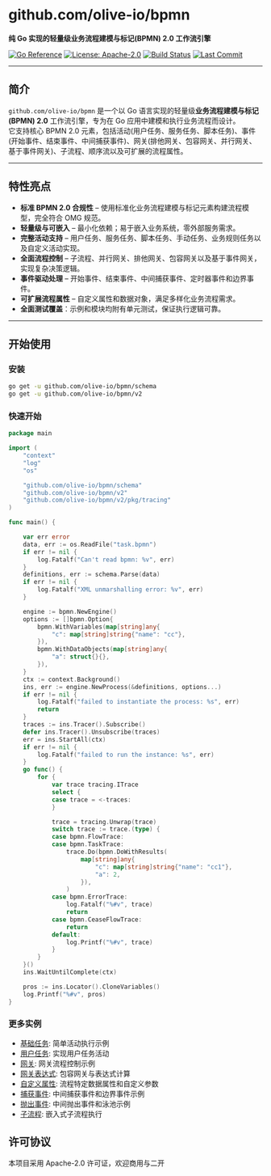 # github.com/olive-io/bpmn

**纯 Go 实现的轻量级业务流程建模与标记(BPMN) 2.0 工作流引擎**

[![Go Reference](https://pkg.go.dev/badge/github.com/olive-io/bpmn.svg)](https://pkg.go.dev/github.com/olive-io/bpmn)
[![License: Apache-2.0](https://img.shields.io/badge/license-Apache-blue.svg)](LICENSE.md)
[![Build Status](https://github.com/olive-io/bpmn/actions/workflows/main.yml/badge.svg?branch=main)](https://github.com/olive-io/bpmn/actions/workflows/main.yml?query=branch%3Amain)
[![Last Commit](https://img.shields.io/github/last-commit/olive-io/bpmn)](https://github.com/olive-io/bpmn/commits/main)

---

## 简介

`github.com/olive-io/bpmn` 是一个以 Go 语言实现的轻量级**业务流程建模与标记(BPMN) 2.0** 工作流引擎，专为在 Go 应用中建模和执行业务流程而设计。  
它支持核心 BPMN 2.0 元素，包括活动(用户任务、服务任务、脚本任务)、事件(开始事件、结束事件、中间捕获事件)、网关(排他网关、包容网关、并行网关、基于事件网关)、子流程、顺序流以及可扩展的流程属性。

---

## 特性亮点

- **标准 BPMN 2.0 合规性** – 使用标准化业务流程建模与标记元素构建流程模型，完全符合 OMG 规范。
- **轻量级与可嵌入** – 最小化依赖；易于嵌入业务系统，零外部服务需求。
- **完整活动支持** – 用户任务、服务任务、脚本任务、手动任务、业务规则任务以及自定义活动实现。
- **全面流程控制** – 子流程、并行网关、排他网关、包容网关以及基于事件网关，实现复杂决策逻辑。
- **事件驱动处理** – 开始事件、结束事件、中间捕获事件、定时器事件和边界事件。
- **可扩展流程属性** – 自定义属性和数据对象，满足多样化业务流程需求。
- **全面测试覆盖**：示例和模块均附有单元测试，保证执行逻辑可靠。

---

## 开始使用

### 安装

```bash
go get -u github.com/olive-io/bpmn/schema
go get -u github.com/olive-io/bpmn/v2
```

### 快速开始

```go
package main

import (
	"context"
	"log"
	"os"

	"github.com/olive-io/bpmn/schema"
	"github.com/olive-io/bpmn/v2"
	"github.com/olive-io/bpmn/v2/pkg/tracing"
)

func main() {

	var err error
	data, err := os.ReadFile("task.bpmn")
	if err != nil {
		log.Fatalf("Can't read bpmn: %v", err)
	}
	definitions, err := schema.Parse(data)
	if err != nil {
		log.Fatalf("XML unmarshalling error: %v", err)
	}

	engine := bpmn.NewEngine()
	options := []bpmn.Option{
		bpmn.WithVariables(map[string]any{
			"c": map[string]string{"name": "cc"},
		}),
		bpmn.WithDataObjects(map[string]any{
			"a": struct{}{},
		}),
	}
	ctx := context.Background()
	ins, err := engine.NewProcess(&definitions, options...)
	if err != nil {
		log.Fatalf("failed to instantiate the process: %s", err)
		return
	}
	traces := ins.Tracer().Subscribe()
	defer ins.Tracer().Unsubscribe(traces)
	err = ins.StartAll(ctx)
	if err != nil {
		log.Fatalf("failed to run the instance: %s", err)
	}
	go func() {
		for {
			var trace tracing.ITrace
			select {
			case trace = <-traces:
			}

			trace = tracing.Unwrap(trace)
			switch trace := trace.(type) {
			case bpmn.FlowTrace:
			case bpmn.TaskTrace:
				trace.Do(bpmn.DoWithResults(
					map[string]any{
						"c": map[string]string{"name": "cc1"},
						"a": 2,
					}),
				)
			case bpmn.ErrorTrace:
				log.Fatalf("%#v", trace)
				return
			case bpmn.CeaseFlowTrace:
				return
			default:
				log.Printf("%#v", trace)
			}
		}
	}()
	ins.WaitUntilComplete(ctx)

	pros := ins.Locator().CloneVariables()
	log.Printf("%#v", pros)
}
```

### 更多实例
- [基础任务](https://github.com/olive-io/bpmn/tree/main/examples/basic): 简单活动执行示例
- [用户任务](https://github.com/olive-io/bpmn/tree/main/examples/user_task): 实现用户任务活动
- [网关](https://github.com/olive-io/bpmn/tree/main/examples/gateway): 网关流程控制示例
- [网关表达式](https://github.com/olive-io/bpmn/tree/main/examples/gateway_expr): 包容网关与表达式计算
- [自定义属性](https://github.com/olive-io/bpmn/tree/main/examples/properties): 流程特定数据属性和自定义参数
- [捕获事件](https://github.com/olive-io/bpmn/tree/main/examples/catch_event): 中间捕获事件和边界事件示例
- [抛出事件](https://github.com/olive-io/bpmn/tree/main/examples/collaboration): 中间抛出事件和泳池示例
- [子流程](https://github.com/olive-io/bpmn/tree/main/examples/subprocess): 嵌入式子流程执行

## 许可协议

本项目采用 Apache-2.0 许可证，欢迎商用与二开